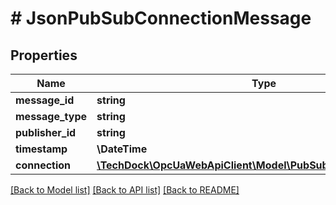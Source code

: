 # # JsonPubSubConnectionMessage

## Properties

Name | Type | Description | Notes
------------ | ------------- | ------------- | -------------
**message_id** | **string** |  | [optional]
**message_type** | **string** |  | [optional]
**publisher_id** | **string** |  | [optional]
**timestamp** | **\DateTime** |  | [optional]
**connection** | [**\TechDock\OpcUaWebApiClient\Model\PubSubConnectionDataType**](PubSubConnectionDataType.md) |  | [optional]

[[Back to Model list]](../../README.md#models) [[Back to API list]](../../README.md#endpoints) [[Back to README]](../../README.md)
